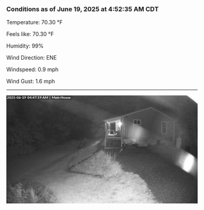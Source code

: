### Conditions as of June 19, 2025 at 4:52:35 AM CDT 

Temperature: 70.30 &deg;F

Feels like: 70.30 &deg;F

Humidity: 99%

Wind Direction: ENE

Windspeed: 0.9 mph

Wind Gust: 1.6 mph

---

<img src="./images/latest.jpeg"/>


